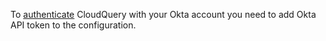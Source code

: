 To [authenticate](https://developer.okta.com/docs/guides/create-an-api-token/overview/) CloudQuery with your Okta account you need to add Okta API token to the configuration.
